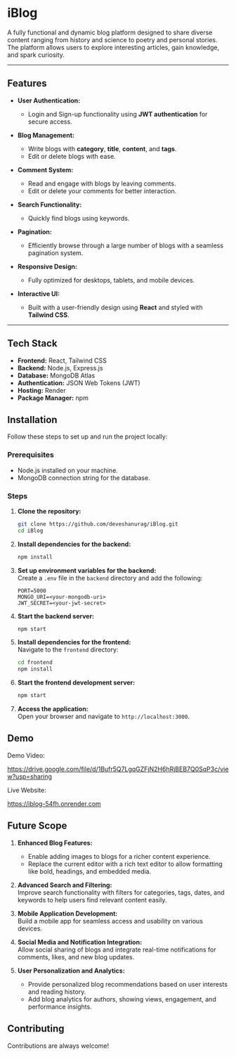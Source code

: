 
# iBlog

A fully functional and dynamic blog platform designed to share diverse content ranging from history and science to poetry and personal stories. The platform allows users to explore interesting articles, gain knowledge, and spark curiosity.



---

## Features

- **User Authentication:**
  - Login and Sign-up functionality using **JWT authentication** for secure access.

- **Blog Management:**
  - Write blogs with **category**, **title**, **content**, and **tags**.
  - Edit or delete blogs with ease.

- **Comment System:**
  - Read and engage with blogs by leaving comments.
  - Edit or delete your comments for better interaction.

- **Search Functionality:**
  - Quickly find blogs using keywords.

- **Pagination:**
  - Efficiently browse through a large number of blogs with a seamless pagination system.

- **Responsive Design:**
  - Fully optimized for desktops, tablets, and mobile devices.

- **Interactive UI:**
  - Built with a user-friendly design using **React** and styled with **Tailwind CSS**.

---
## Tech Stack

- **Frontend:** React, Tailwind CSS  
- **Backend:** Node.js, Express.js  
- **Database:** MongoDB Atlas  
- **Authentication:** JSON Web Tokens (JWT)  
- **Hosting:** Render  
- **Package Manager:** npm  
## Installation

Follow these steps to set up and run the project locally:

### Prerequisites
- Node.js installed on your machine.
- MongoDB connection string for the database.

### Steps
1. **Clone the repository:**  
   ```bash
   git clone https://github.com/deveshanurag/iBlog.git
   cd iBlog
   ```

2. **Install dependencies for the backend:**  
   ```bash
   npm install
   ```

3. **Set up environment variables for the backend:**  
   Create a `.env` file in the `backend` directory and add the following:  
   ```env
   PORT=5000
   MONGO_URI=<your-mongodb-uri>
   JWT_SECRET=<your-jwt-secret>
   ```

4. **Start the backend server:**  
   ```bash
   npm start
   ```

5. **Install dependencies for the frontend:**  
   Navigate to the `frontend` directory:  
   ```bash
   cd frontend
   npm install
   ```

6. **Start the frontend development server:**  
   ```bash
   npm start
   ```

7. **Access the application:**  
   Open your browser and navigate to `http://localhost:3000`.

## Demo

Demo Video:

https://drive.google.com/file/d/1Bufr5Q7LgqGZFjN2H6hRjBEB7Q0SqP3c/view?usp=sharing


Live Website:


https://iblog-54fh.onrender.com


## Future Scope

1. **Enhanced Blog Features:**  
   - Enable adding images to blogs for a richer content experience.  
   - Replace the current editor with a rich text editor to allow formatting like bold, headings, and embedded media.

2. **Advanced Search and Filtering:**  
   Improve search functionality with filters for categories, tags, dates, and keywords to help users find relevant content easily.

3. **Mobile Application Development:**  
   Build a mobile app for seamless access and usability on various devices.

4. **Social Media and Notification Integration:**  
   Allow social sharing of blogs and integrate real-time notifications for comments, likes, and new blog updates.

5. **User Personalization and Analytics:**  
   - Provide personalized blog recommendations based on user interests and reading history.  
   - Add blog analytics for authors, showing views, engagement, and performance insights.  
## Contributing

Contributions are always welcome!

